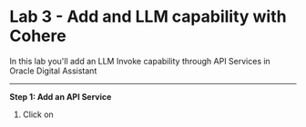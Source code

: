 # Lab 3 - Add and LLM capability with Cohere


In this lab you'll add an LLM Invoke capability through API Services in Oracle Digital Assistant

___

**Step 1: Add an API Service**

1. Click on 
